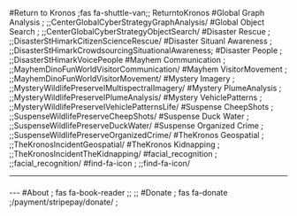 
#Return to Kronos              ;fas fa-shuttle-van;; ReturntoKronos
#Global Graph Analysis         ;                  ;;CenterGlobalCyberStrategyGraphAnalysis/
#Global Object Search          ;                  ;;CenterGlobalCyberStrategyObjectSearch/
#Disaster Rescue               ;                  ;;DisasterStHimarkCitizenScienceRescue/
#Disaster Situanl Awareness    ;                  ;;DisasterStHimarkCrowdsourcingSituationalAwareness;
#Disaster People               ;                  ;;DisasterStHimarkVoicePeople
#Mayhem Communication          ;                  ;;MayhemDinoFunWorldVisitorCommunication/
#Mayhem VisitorMovement        ;                  ;;MayhemDinoFunWorldVisitorMovement/
#Mystery Imagery               ;                  ;;MysteryWildlifePreserveIMultispectralImagery/
#Mystery PlumeAnalysis         ;                  ;;MysteryWildlifePreserveIPlumeAnalysis/
#Mystery VehiclePatterns       ;                  ;;MysteryWildlifePreserveIVehiclePatternsLife/
#Suspense CheepShots           ;                  ;;SuspenseWildlifePreserveCheepShots/
#Suspense Duck Water           ;                  ;;SuspenseWildlifePreserveDuckWater/
#Suspense Organized Crime      ;                  ;;SuspenseWildlifePreserveOrganizedCrime/
#TheKronos Geospatial          ;                  ;;TheKronosIncidentGeospatial/
#TheKronos Kidnapping          ;                  ;;TheKronosIncidentTheKidnapping/
#facial_recognition            ;                  ;;facial_recognition/
#find-fa-icon                  ;                  ;;find-fa-icon/                                                                    

---
<br/>
<div style="position: relative;bottom:10;width:100%;">
---
#About             ; fas fa-book-reader  ;;                    ;;
#Donate            ; fas fa-donate       ;/payment/stripepay/donate/ ; 
</div>
